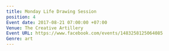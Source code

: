 ```yaml
---
title: Monday Life Drawing Session
position: 4
Event date: 2017-08-21 07:00:00 +07:00
Venue: The Creative Artillery
Event URL: https://www.facebook.com/events/1483258125064085
Genre: art
---
```


